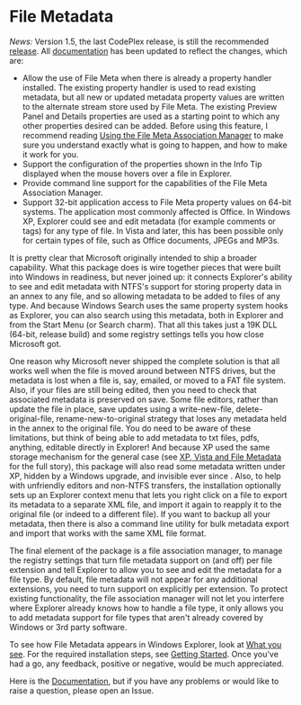 # File Metadata

*News:* Version 1.5, the last CodePlex release, is still the recommended [release](../../releases). All [documentation](../../wiki) has been updated to reflect the changes, which are:
* Allow the use of File Meta when there is already a property handler installed. The existing property handler is used to read existing metadata, but all new or updated metadata property values are written to the alternate stream store used by File Meta. The existing Preview Panel and Details properties are used as a starting point to which any other properties desired can be added.  Before using this feature, I recommend reading [Using the File Meta Association Manager](../../wiki/Using-the-File-Meta-Association-Manager) to make sure you understand exactly what is going to happen, and how to make it work for you.
* Support the configuration of the properties shown in the Info Tip displayed when the mouse hovers over a file in Explorer.
* Provide command line support for the capabilities of the File Meta Association Manager.
* Support 32-bit application access to File Meta property values on 64-bit systems. The application most commonly affected is Office.
In Windows XP, Explorer could see and edit metadata (for example comments or tags) for any type of file. In Vista and later, this has been possible only for certain types of file, such as Office documents, JPEGs and MP3s. 

It is pretty clear that Microsoft originally intended to ship a broader capability. What this package does is wire together pieces that were built into Windows in readiness, but never joined up: it connects Explorer's ability to see and edit metadata with NTFS's support for storing property data in an annex to any file, and so allowing metadata to be added to files of any type.  And because Windows Search uses the same property system hooks as Explorer, you can also search using this metadata, both in Explorer and from the Start Menu (or Search charm).  That all this takes just a 19K DLL (64-bit, release build) and some registry settings tells you how close Microsoft got. 

One reason why Microsoft never shipped the complete solution is that all works well when the file is moved around between NTFS drives, but the metadata is lost when a file is, say, emailed, or moved to a FAT file system.  Also, if your files are still being edited, then you need to check that associated metadata is preserved on save.  Some file editors, rather than update the file in place, save updates using a write-new-file, delete-original-file, rename-new-to-original strategy that loses any metadata held in the annex to the original file.  You do need to be aware of these limitations, but think of being able to add metadata to txt files, pdfs, anything, editable directly in Explorer!  And because XP used the same storage mechanism for the general case (see [XP, Vista and File Metadata](../../wiki/XP,-Vista-and-File-Metadata) for the full story), this package will also read some metadata written under XP, hidden by a Windows upgrade, and invisible ever since .  Also, to help with unfriendly editors and non-NTFS transfers, the installation optionally sets up an Explorer context menu that lets you right click on a file to export its metadata to a separate XML file, and import it again to reapply it to the original file (or indeed to a different file).  If you want to backup all your metadata, then there is also a command line utility for bulk metadata export and import that works with the same XML file format.

The final element of the package is a file association manager, to manage the registry settings that turn file metadata support on (and off) per file extension and tell Explorer to allow you to see and edit the metadata for a file type.  By default, file metadata will not appear for any additional extensions, you need to turn support on explicitly per extension. To protect existing functionality, the file association manager will not let you interfere where Explorer already knows how to handle a file type, it only allows you to add metadata support for file types that aren't already covered by Windows or 3rd party software.  

To see how File Metadata appears in Windows Explorer, look at [What you see](../../wiki/What-you-see).  For the required installation steps, see [Getting Started](../../wiki/Getting-Started).    Once you've had a go, any feedback, positive or negative, would be much appreciated.

Here is the [Documentation](../../wiki), but if you have any problems or would like to raise a question, please open an Issue.



